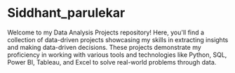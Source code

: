 # Siddhant_parulekar
Welcome to my Data Analysis Projects repository! Here, you'll find a collection of data-driven projects showcasing my skills in extracting insights and making data-driven decisions. These projects demonstrate my proficiency in working with various tools and technologies like Python, SQL, Power BI, Tableau, and Excel to solve real-world problems through data.
